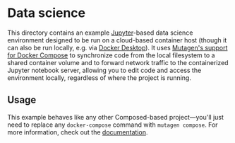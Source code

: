 # Data science

This directory contains an example [Jupyter](https://jupyter.org/)-based data
science environment designed to be run on a cloud-based container host (though
it can also be run locally, e.g. via
[Docker Desktop](https://www.docker.com/products/docker-desktop)). It uses
[Mutagen's support for Docker Compose](https://mutagen.io/documentation/orchestration/compose)
to synchronize code from the local filesystem to a shared container volume and
to forward network traffic to the containerized Jupyter notebook server,
allowing you to edit code and access the environment locally, regardless of
where the project is running.


## Usage

This example behaves like any other Composed-based project—you'll just need to
replace any `docker-compose` command with `mutagen compose`. For more
information, check out the
[documentation](https://mutagen.io/documentation/orchestration/compose).
